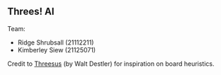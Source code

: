 ## Threes! AI

Team:

  * Ridge Shrubsall (21112211)
  * Kimberley Siew (21125071)

Credit to [Threesus](https://github.com/waltdestler/Threesus) (by Walt Destler) for inspiration on board heuristics.

